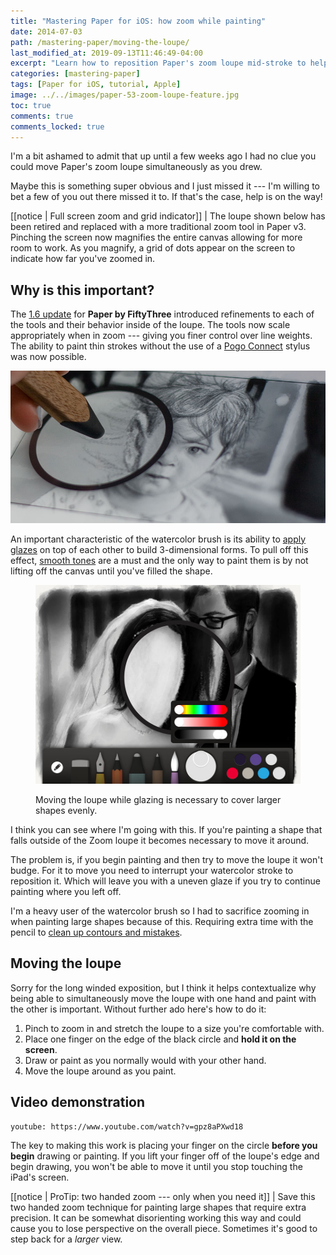```yaml
---
title: "Mastering Paper for iOS: how zoom while painting"
date: 2014-07-03
path: /mastering-paper/moving-the-loupe/
last_modified_at: 2019-09-13T11:46:49-04:00
excerpt: "Learn how to reposition Paper's zoom loupe mid-stroke to help add detail to your drawings."
categories: [mastering-paper]
tags: [Paper for iOS, tutorial, Apple]
image: ../../images/paper-53-zoom-loupe-feature.jpg
toc: true
comments: true
comments_locked: true
---
```


I'm a bit ashamed to admit that up until a few weeks ago I had no clue you could move Paper's zoom loupe simultaneously as you drew.

Maybe this is something super obvious and I just missed it --- I'm willing to bet a few of you out there missed it to. If that's the case, help is on the way!

[[notice | Full screen zoom and grid indicator]]
| The loupe shown below has been retired and replaced with a more traditional zoom tool in Paper v3. Pinching the screen now magnifies the entire canvas allowing for more room to work. As you magnify, a grid of dots appear on the screen to indicate how far you've zoomed in.

## Why is this important?

The [1.6 update](http://news.fiftythree.com/post/79379441335/the-paper-ios-7-update-is-here-brighter-fresher) for **Paper by FiftyThree** introduced refinements to each of the tools and their behavior inside of the loupe. The tools now scale appropriately when in zoom --- giving you finer control over line weights. The ability to paint thin strokes without the use of a [Pogo Connect](/mastering-paper/pogo-connect-smart-pen/) stylus was now possible.

![drawing in Paper apps zoom loupe](../../images/paper-53-zoom-loupe-pencil-ev.jpg)

An important characteristic of the watercolor brush is its ability to [apply glazes](/mastering-paper/basics/#glazing) on top of each other to build 3-dimensional forms. To pull off this effect, [smooth tones](/mastering-paper/basics/#painting-smooth) are a must and the only way to paint them is by not lifting off the canvas until you've filled the shape.

<figure>
  <img alt="watercolor glazing in the loupe while painting a wedding portrait" src="../../images/paper-53-zoom-glaze-face.jpg">
  <figcaption><p>Moving the loupe while glazing is necessary to cover larger shapes evenly.</p></figcaption>
</figure>

I think you can see where I'm going with this. If you're painting a shape that falls outside of the Zoom loupe it becomes necessary to move it around.

The problem is, if you begin painting and then try to move the loupe it won't budge. For it to move you need to interrupt your watercolor stroke to reposition it. Which will leave you with a uneven glaze if you try to continue painting where you left off.

I'm a heavy user of the watercolor brush so I had to sacrifice zooming in when painting large shapes because of this. Requiring extra time with the pencil to [clean up contours and mistakes](/mastering-paper/drawing-faces/#refining-the-contours).

## Moving the loupe

Sorry for the long winded exposition, but I think it helps contextualize why being able to simultaneously move the loupe with one hand and paint with the other is important. Without further ado here's how to do it:

1. Pinch to zoom in and stretch the loupe to a size you're comfortable with.
2. Place one finger on the edge of the black circle and **hold it on the screen**.
3. Draw or paint as you normally would with your other hand.
4. Move the loupe around as you paint.

## Video demonstration

`youtube: https://www.youtube.com/watch?v=gpz8aPXwd18`

The key to making this work is placing your finger on the circle **before you begin** drawing or painting. If you lift your finger off of the loupe's edge and begin drawing, you won't be able to move it until you stop touching the iPad's screen.

[[notice | ProTip: two handed zoom --- only when you need it]]
| Save this two handed zoom technique for painting large shapes that require extra precision. It can be somewhat disorienting working this way and could cause you to lose perspective on the overall piece. Sometimes it's good to step back for a *larger* view.
